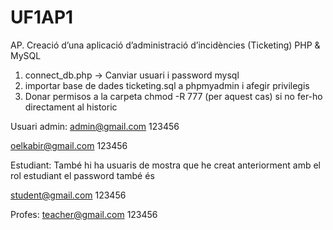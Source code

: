 # UF1AP1
AP. Creació d’una aplicació d’administració d’incidències (Ticketing) PHP & MySQL

1. connect_db.php -> Canviar usuari i password mysql 
2. importar base de dades ticketing.sql a phpmyadmin i afegir privilegis
3. Donar permisos a la carpeta chmod -R 777 (per aquest cas) si no fer-ho directament al historic

Usuari admin:
admin@gmail.com
123456

oelkabir@gmail.com
123456

Estudiant:
També hi ha usuaris de mostra que he creat anteriorment amb el rol estudiant el password també és 

student@gmail.com
123456 

Profes:
teacher@gmail.com
123456
